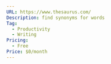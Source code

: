 ```yaml
---
URL: https://www.thesaurus.com/
Description: find synonyms for words
Tag:
  - Productivity
  - Writing
Pricing:
  - Free
Price: $0/month
---
```

